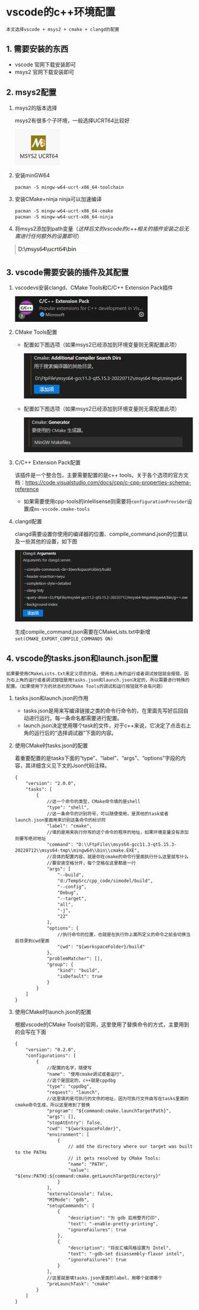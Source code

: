 # vscode的c++环境配置

    本文选择vscode + msys2 + cmake + clangd的配置

## 1. 需要安装的东西

* vscode 官网下载安装即可
* msys2 官网下载安装即可

## 2. msys2配置

1. msys2的版本选择

    msys2有很多个子环境，一般选择UCRT64比较好
    
    ![Alt text](image-4.png)


2. 安装minGW64

    ~~~
    pacman -S mingw-w64-ucrt-x86_64-toolchain
    ~~~

3. 安装CMake+ninja
    ninja可以加速编译
    ~~~
    pacman -S mingw-w64-ucrt-x86_64-cmake
    pacman -S mingw-w64-ucrt-x86_64-ninja
    ~~~

4. 将msys2添加到path变量（*这样后文的vscode的c++相关的插件安装之后无需进行任何额外的设置即可*）

    ![Alt text](image-5.png)

## 3. vscode需要安装的插件及其配置

1. vscodevs安装clangd、CMake Tools和C/C++ Extension Pack插件

    ![Alt text](image.png)


2. CMake Tools配置

    * 配置如下图选项（如果msys2已经添加到环境变量则无需配置此项）
    
        ![Alt text](image-2.png)

    * 配置如下图选项（如果msys2已经添加到环境变量则无需配置此项）

        ![Alt text](image-3.png)

3. C/C++ Extension Pack配置

    该插件是一个整合包，主要需要配置的是c++ tools，关于各个选项的官方文档：https://code.visualstudio.com/docs/cpp/c-cpp-properties-schema-reference

    * 如果需要使用cpp-tools的inlellisense则需要将`configurationProvider`设置成`ms-vscode.cmake-tools`

4. clangd配置

    clangd需要设置你使用的编译器的位置、compile_command.json的位置以及一些其他的设置，如下图

    ![Alt text](image-1.png)

    生成compile_command.json需要在CMakeLists.txt中新增`set(CMAKE_EXPORT_COMPILE_COMMANDS ON)`


## 4. vscode的tasks.json和launch.json配置

    如果要使用CMakeLists.txt来定义项目的话，使用右上角的运行或者调试按钮就会报错，因为右上角的运行或者调试按钮是用tasks.json和launch.json决定的，所以需要进行特殊的配置。（如果使用下方的状态栏的CMake Tools的调试和运行按钮就不会有问题）

1. tasks.json和launch.json的作用

    * tasks.json是用来写编译链接之类的命令行命令的，在里面先写好后回自动进行运行。每一条命名都需要进行配置。
    * launch.json决定使用哪个task的文件，对于c++来说，它决定了点击右上角的运行后的“选择调试器”下面的内容。 

2. 使用CMake时tasks.json的配置

    着重要配置的是tasks下面的“type”、“label”、“args”、“options”字段的内容，其详细含义见下文的Json代码注释。

    ~~~
    {
        "version": "2.0.0",
        "tasks": [
            {
                //这一个命令的类型，CMake命令填的是shell
                "type": "shell", 
                //这一条命令的识别符号，可以随便使用，是其他的task或者launch.json里面用来识别这条命令的标识符
                "label": "cmake", 
                //填的是用来执行你写的这个命令的程序的地址，如果环境变量没有添加则要写绝对地址
                "command": "D:\\FtpFile\\msys64-gcc11.3-qt5.15.3-20220712\\msys64-tmp\\mingw64\\bin\\cmake.EXE",
                //具体的配置内容，就是你在cmake的命令行里面执行什么这里就写什么
                //要安装空格分开，每个空格在这里都是一行
                "args": [
                    "--build",
                    "d:/TempSrc/cpp_code/simodel/build",
                    "--config",
                    "Debug",
                    "--target",
                    "all",
                    "-j",
                    "22"
                ],
                "options": {
                    //执行命令的位置，也就是在执行你上面所定义的命令之前会切换当前目录到cwd里面
                    "cwd": "${workspaceFolder}/build"
                },
                "problemMatcher": [],
                "group": {
                    "kind": "build",
                    "isDefault": true
                }
            }
        ]
    }
    ~~~

3. 使用CMake时launch.json的配置

    根据vscode的CMake Tools的官网，这里使用了替换命令的方式，主要用到的会写在下面
   
    ~~~
    {
        "version": "0.2.0",
        "configurations": [
            {
                //配置的名字，随便写
                "name": "使用cmake调试或者运行",
                //这个是固定的，c++就是cppdbg
                "type": "cppdbg",
                "request": "launch",
                //这里填的是可执行的文件的地址，因为可执行文件由写在tasks里面的cmake命令生成，所以这里用到了替换
                "program": "${command:cmake.launchTargetPath}",
                "args": [],
                "stopAtEntry": false,
                "cwd": "${workspaceFolder}",
                "environment": [
                    {
                        // add the directory where our target was built to the PATHs
                        // it gets resolved by CMake Tools:
                        "name": "PATH",
                        "value": "${env:PATH}:${command:cmake.getLaunchTargetDirectory}"
                    }
                ],
                "externalConsole": false,
                "MIMode": "gdb",
                "setupCommands": [
                    {
                        "description": "为 gdb 启用整齐打印",
                        "text": "-enable-pretty-printing",
                        "ignoreFailures": true
                    },
                    {
                        "description": "将反汇编风格设置为 Intel",
                        "text": "-gdb-set disassembly-flavor intel",
                        "ignoreFailures": true
                    }
                ],
                //这里就是填tasks.json里面的label，用哪个就填哪个
                "preLaunchTask": "cmake"
            }
        ]
    }
    ~~~